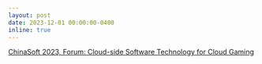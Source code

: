 ```yaml
---
layout: post
date: 2023-12-01 00:00:00-0400
inline: true
---
```


<a href="https://mp.weixin.qq.com/s/HxOp51pK37ubHr4UkFu8zg">ChinaSoft 2023, Forum: Cloud-side Software Technology for Cloud Gaming</a>
